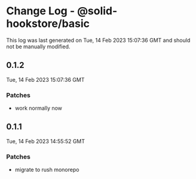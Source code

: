 # Change Log - @solid-hookstore/basic

This log was last generated on Tue, 14 Feb 2023 15:07:36 GMT and should not be manually modified.

## 0.1.2
Tue, 14 Feb 2023 15:07:36 GMT

### Patches

- work normally now

## 0.1.1
Tue, 14 Feb 2023 14:55:52 GMT

### Patches

- migrate to rush monorepo

